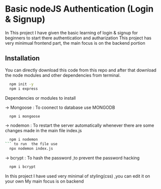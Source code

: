 
# Basic nodeJS Authentication (Login & Signup)

In This project I have given the basic learning of login & signup for beginners to start there authentication and autharization 
This project has very minimual frontend part, the main focus is on the backend portion



## Installation

You can directly download this code from this repo and after that download the node modules and other dependencies from terminal.

```bash
  npm init -y
  npm i express 
```
Dependencies or  modules to install

-> Mongoose : To coonect to database use MONGODB 
```bash
  npm i mongoose
```
-> nodemon : To restart the server automatically whenever there are some changes made in the main file index.js
```bash
  npm i nodemon 
``` to run  the file use 
  npx nodemon index.js
```

-> bcrypt : To hash the password ,to prevent the password hacking 
```bash
  npm i bcrypt
```
In this project I have used very minimal of styling(css) ,you can edit it on your own My main focus is on backend